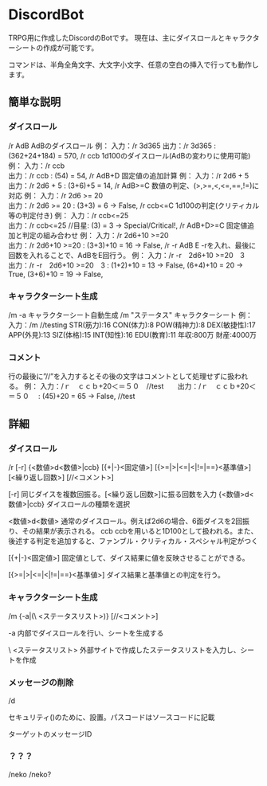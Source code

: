# DiscordBot

TRPG用に作成したDiscordのBotです。
現在は、主にダイスロールとキャラクターシートの作成が可能です。

コマンドは、半角全角文字、大文字小文字、任意の空白の挿入で行っても動作します。

## 簡単な説明
### ダイスロール
/r AdB          AdBのダイスロール
                    例：    入力：/r 3d365
                            出力：/r 3d365 : (362+24+184) = 570,
/r ccb          1d100のダイスロール(AdBの変わりに使用可能)
                    例：    入力：/r ccb                  
                            出力：/r ccb : (54) = 54,
/r AdB+D        固定値の追加計算
                    例：    入力：/r 2d6 + 5              
                            出力：/r 2d6 + 5 : (3+6)+5 = 14,
/r AdB>=C       数値の判定、(>,>=,<,<=,==,!=)に対応
                    例：    入力：/r 2d6 >= 20            
                            出力：/r 2d6 >= 20 : (3+3) = 6 -> False,
/r ccb<=C       1d100の判定(クリティカル等の判定付き)
                    例：    入力：/r ccb<=25              
                            出力：/r ccb<=25 //目星: (3) = 3 -> Special/Critical!,
/r AdB+D>=C     固定値追加と判定の組み合わせ
                    例：    入力：/r 2d6+10 >=20          
                            出力：/r 2d6+10 >=20 : (3+3)+10 = 16 -> False,
/r -r AdB E     -rを入れ、最後に回数を入れることで、AdBをE回行う。
                    例：    入力：/r -r　2d6+10 >=20　3   
                            出力：/r -r　2d6+10 >=20　3 : (1+2)+10 = 13 -> False, (6+4)+10 = 20 -> True, (3+6)+10 = 19 -> False,

### キャラクターシート生成
/m -a           キャラクターシート自動生成
/m "ステータス"  キャラクターシート
                    例：  入力：/m //testing
                                STR(筋力):16
                                CON(体力):8
                                POW(精神力):8
                                DEX(敏捷性):17
                                APP(外見):13
                                SIZ(体格):15
                                INT(知性):16
                                EDU(教育):11
                                年収:800万
                                財産:4000万

### コメント
行の最後に”//”を入力するとその後の文字はコメントとして処理せずに扱われる。
                    例：  入力：/ｒ　ｃｃｂ+20＜＝５０　//test　　出力：/ｒ　ｃｃｂ+20＜＝５０　 : (45)+20 = 65 -> False, //test


## 詳細
### ダイスロール
/r [-r] {<数値>d<数値>|ccb} [{+|-}<固定値>] [{>=|>|<=|<|!=|==}<基準値>] [<繰り返し回数>] [//<コメント>]

[-r] 同じダイスを複数回振る。[<繰り返し回数>]に振る回数を入力
{<数値>d<数値>|ccb} ダイスロールの種類を選択

<数値>d<数値> 通常のダイスロール。例えば2d6の場合、6面ダイスを2回振り、その結果が表示される。
ccb ccbを用いると1D100として扱われる。また、後述する判定を追加すると、ファンブル・クリティカル・スペシャル判定がつく

[{+|-}<固定値>] 固定値として、ダイス結果に値を反映させることができる。

[{>=|>|<=|<|!=|==}<基準値>] ダイス結果と基準値との判定を行う。

### キャラクターシート生成
/m {-a|(\ <ステータスリスト>)} [//<コメント>]

-a 内部でダイスロールを行い、シートを生成する

\ <ステータスリスト> 外部サイトで作成したステータスリストを入力し、シートを作成

### メッセージの削除
/d <PassCode> <MessageID>

<PassCode> セキュリティ()のために、設置。パスコードはソースコードに記載

<MessageID> ターゲットのメッセージID

### ？？？
/neko
/neko?